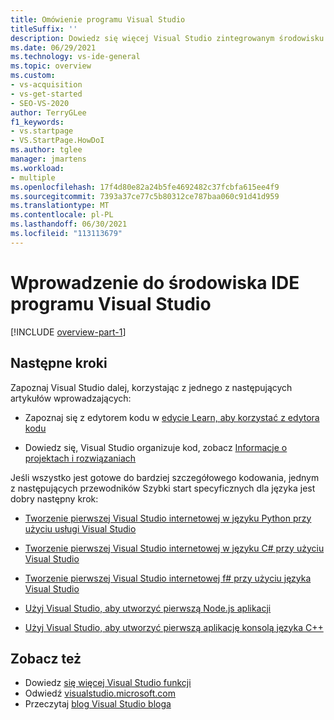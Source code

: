 ```yaml
---
title: Omówienie programu Visual Studio
titleSuffix: ''
description: Dowiedz się więcej Visual Studio zintegrowanym środowisku projektowym.
ms.date: 06/29/2021
ms.technology: vs-ide-general
ms.topic: overview
ms.custom:
- vs-acquisition
- vs-get-started
- SEO-VS-2020
author: TerryGLee
f1_keywords:
- vs.startpage
- VS.StartPage.HowDoI
ms.author: tglee
manager: jmartens
ms.workload:
- multiple
ms.openlocfilehash: 17f4d80e82a24b5fe4692482c37fcbfa615ee4f9
ms.sourcegitcommit: 7393a37ce77c5b80312ce787baa060c91d41d959
ms.translationtype: MT
ms.contentlocale: pl-PL
ms.lasthandoff: 06/30/2021
ms.locfileid: "113113679"
---
```

# <a name="welcome-to-the-visual-studio-ide"></a>Wprowadzenie do środowiska IDE programu Visual Studio

[!INCLUDE [overview-part-1](includes/ide-overview.md)]

## <a name="next-steps"></a>Następne kroki

Zapoznaj Visual Studio dalej, korzystając z jednego z następujących artykułów wprowadzających:

- Zapoznaj się z edytorem kodu w [edycie Learn, aby korzystać z edytora kodu](../get-started/tutorial-editor.md)

- Dowiedz się, Visual Studio organizuje kod, zobacz [Informacje o projektach i rozwiązaniach](../get-started/tutorial-projects-solutions.md)

Jeśli wszystko jest gotowe do bardziej szczegółowego kodowania, jednym z następujących przewodników Szybki start specyficznych dla języka jest dobry następny krok:

- [Tworzenie pierwszej Visual Studio internetowej w języku Python przy użyciu usługi Visual Studio](../ide/quickstart-python.md)

- [Tworzenie pierwszej Visual Studio internetowej w języku C# przy użyciu Visual Studio](../ide/quickstart-aspnet-core.md)

- [Tworzenie pierwszej Visual Studio internetowej f# przy użyciu języka Visual Studio](../ide/quickstart-fsharp.md)

- [Użyj Visual Studio, aby utworzyć pierwszą Node.js aplikacji](../ide/quickstart-nodejs.md)

- [Użyj Visual Studio, aby utworzyć pierwszą aplikację konsolą języka C++](/cpp/get-started/tutorial-console-cpp)

## <a name="see-also"></a>Zobacz też

- Dowiedz [się więcej Visual Studio funkcji](../ide/advanced-feature-overview.md)
- Odwiedź [visualstudio.microsoft.com](https://visualstudio.microsoft.com/vs/)
- Przeczytaj [blog Visual Studio bloga](https://devblogs.microsoft.com/visualstudio/)
